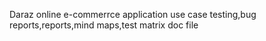 Daraz online e-commerrce application use case testing,bug reports,reports,mind maps,test matrix doc file 
